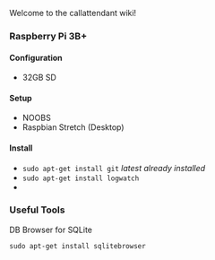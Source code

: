 Welcome to the callattendant wiki!

### Raspberry Pi 3B+
#### Configuration
* 32GB SD

#### Setup
* NOOBS
* Raspbian Stretch (Desktop)

#### Install 
* `sudo apt-get install git` _latest already installed_
* `sudo apt-get install logwatch`
*

### Useful Tools

DB Browser for SQLite
```
sudo apt-get install sqlitebrowser
```